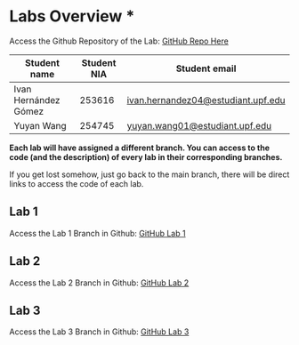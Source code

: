 #  Labs Overview *

Access the Github Repository of the Lab: [GitHub Repo Here](https://github.com/yuyanwang03/ComputerGraphics)

| Student name | Student NIA | Student email |
| --- | --- | --- |
| Ivan Hernández Gómez | 253616 | ivan.hernandez04@estudiant.upf.edu |
| Yuyan Wang | 254745 | yuyan.wang01@estudiant.upf.edu |

**Each lab will have assigned a different branch. You can access to the code (and the description) of every lab in their corresponding branches.**

If you get lost somehow, just go back to the main branch, there will be direct links to access the code of each lab.

## Lab 1

Access the Lab 1 Branch in Github: [GitHub Lab 1](https://github.com/yuyanwang03/ComputerGraphics/tree/Lab1)

## Lab 2

Access the Lab 2 Branch in Github: [GitHub Lab 2](https://github.com/yuyanwang03/ComputerGraphics/tree/Lab2)

## Lab 3

Access the Lab 3 Branch in Github: [GitHub Lab 3](https://github.com/yuyanwang03/ComputerGraphics/tree/Lab3)